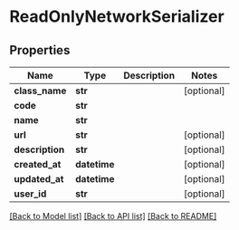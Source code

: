 # ReadOnlyNetworkSerializer

## Properties
Name | Type | Description | Notes
------------ | ------------- | ------------- | -------------
**class_name** | **str** |  | [optional] 
**code** | **str** |  | 
**name** | **str** |  | 
**url** | **str** |  | [optional] 
**description** | **str** |  | [optional] 
**created_at** | **datetime** |  | [optional] 
**updated_at** | **datetime** |  | [optional] 
**user_id** | **str** |  | [optional] 

[[Back to Model list]](../README.md#documentation-for-models) [[Back to API list]](../README.md#documentation-for-api-endpoints) [[Back to README]](../README.md)


